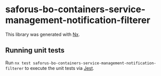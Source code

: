 # saforus-bo-containers-service-management-notification-filterer

This library was generated with [Nx](https://nx.dev).

## Running unit tests

Run `nx test saforus-bo-containers-service-management-notification-filterer` to execute the unit tests via [Jest](https://jestjs.io).
